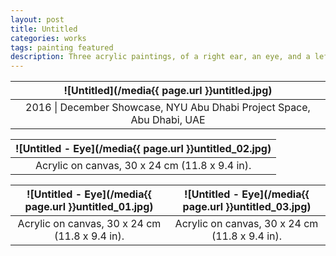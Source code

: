 ```yaml
---
layout: post
title: Untitled
categories: works
tags: painting featured
description: Three acrylic paintings, of a right ear, an eye, and a left ear.
---
```


![Untitled](/media{{ page.url }}untitled.jpg) |
:----------: |
2016 \| December Showcase, NYU Abu Dhabi Project Space, Abu Dhabi, UAE |

![Untitled - Eye](/media{{ page.url }}untitled_02.jpg) |
:----------: |
Acrylic on canvas, 30 x 24 cm (11.8 x 9.4 in). |

![Untitled - Eye](/media{{ page.url }}untitled_01.jpg) | ![Untitled - Eye](/media{{ page.url }}untitled_03.jpg)
:----------: | :----------:
Acrylic on canvas, 30 x 24 cm (11.8 x 9.4 in). | Acrylic on canvas, 30 x 24 cm (11.8 x 9.4 in).

